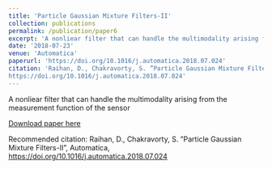 ```yaml
---
title: 'Particle Gaussian Mixture Filters-II'
collection: publications
permalink: /publication/paper6
excerpt: 'A nonliear filter that can handle the multimodality arising from the measurement function of the sensor'
date: '2018-07-23'
venue: 'Automatica'
paperurl: 'https://doi.org/10.1016/j.automatica.2018.07.024'
citation: 'Raihan, D., Chakravorty, S. ”Particle Gaussian Mixture Filters-II”, Automatica,
https://doi.org/10.1016/j.automatica.2018.07.024'
---
```

A nonliear filter that can handle the multimodality arising from the measurement function of the sensor

[Download paper here](http://academicpages.github.io/files/paper3.pdf)

Recommended citation: Raihan, D., Chakravorty, S. ”Particle Gaussian Mixture Filters-II”, Automatica,
https://doi.org/10.1016/j.automatica.2018.07.024
